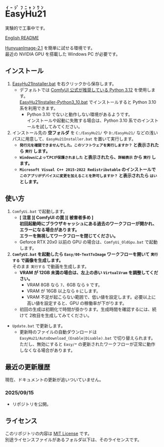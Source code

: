 ﻿<!-- 英語のルビは easy Hu Nyan One -->
# <ruby>EasyHu21<rt>ｲｰｼﾞﾌﾆｬﾝﾜﾝ</rt></ruby>

実験的で工事中です。

[English README](README_en.md)

[HunyuanImage-2.1](https://github.com/Tencent-Hunyuan/HunyuanImage-2.1) を簡単に試せる環境です。  
最近の NVIDIA GPU を搭載した Windows PC が必要です。

## インストール

1. [EasyHu21Installer.bat](https://github.com/Zuntan03/EasyHu21/raw/main/EasyHu21/EasyHu21Installer.bat?ver=0) を右クリックから保存します。
	- デフォルトでは [ComfyUI 公式が推奨している Python 3.12](https://github.com/comfyanonymous/ComfyUI#manual-install-windows-linux) を使用します。  
	[EasyHu21Installer-Python3_10.bat](https://github.com/Zuntan03/EasyHu21/raw/main/EasyHu21/EasyHu21Installer-Python3_10.bat?ver=0) でインストールすると Python 3.10 系を利用できます。
		- Python 3.10 でないと動作しない環境があるようです。  
		インストールや起動に失敗する場合は、Python 3.10 系でのインストールを試してみてください。
2. インストール先の **空フォルダ** を `C:/EasyHu21/` や `D:/EasyHu21/` などの浅いパスに用意して、`EasyHu21Installer.bat` を置いて実行します。
	- **`発行元を確認できませんでした。このソフトウェアを実行しますか？` と表示されたら `実行` します。**
	- **`WindowsによってPCが保護されました` と表示されたら、`詳細表示` から `実行` します。**
	- **`Microsoft Visual C++ 2015-2022 Redistributable` のインストールで `このアプリがデバイスに変更を加えることを許可しますか？` と表示されたら `はい` とします。**
	<!-- - **必要なファイルのダウンロードに [Civitai](https://civitai.com/) API キーが必要ですので、画面の案内や [ネット上のノウハウ](https://www.google.com/search?q=civitai+api+key) に沿って入力してください。** -->

## 使い方

1. `ComfyUi.bat` で起動します。
	- **[ 注意 ][ ComfyUI の罠 ][ 被害者多め ]  
	初回起動時にブラウザキャッシュにある過去のワークフローが開かれ、エラーになる場合があります。  
	エラーを無視してワークフローを閉じてください。**
	- Geforce RTX 20x0 以前の GPU の場合は、`ComfyUi_OldGpu.bat` で起動します。
2. **`ComfyUI.bat` を起動したら `Easy/00-TextToImage` ワークフローを開いて `実行する` で画像を生成します。**  
そのまま `実行する` で動画を生成します。
	- **VRAM が 12GB 未満の場合は、左上の赤い `VirtualVram` を調整してください。**
		- VRAM 8GB なら `7`、6GB なら `9` です。
		- VRAM が 16GB 以上なら `0` にします。
		- VRAM 不足が起こらない範囲で、低い値を設定します。必要以上に高い値を設定すると、GPU の稼働率が下がります。
	- 初回の生成は初期化で時間が掛かります。生成時間を確認するには、続けて 2枚目を生成してみてください。

- `Update.bat` で更新します。
	- 更新時のファイルの自動ダウンロードは `EasyHu21/AutoDownload_(Enable|Disable).bat` で切り替えられます。  
	ただし、無効にすると `Easy/*` の更新されたワークフローが正常に動作しなくなる場合があります。

## 最近の更新履歴

<!-- [更新履歴](https://github.com/Zuntan03/EasyHu21/wiki/ChangeLog) -->

<!--
README.md を英訳して README_en.md を更新します。更新履歴をよく更新します。EasyHu21/wiki/ へのリンクは変更禁止。「ドキュメント」内は変更禁止。
-->

現在、ドキュメントの更新が追いついていません。

### 2025/09/15

- リポジトリを公開。

## ライセンス

このリポジトリの内容は [MIT License](./LICENSE.txt) です。  
別途ライセンスファイルがあるフォルダ以下は、そのライセンスです。
